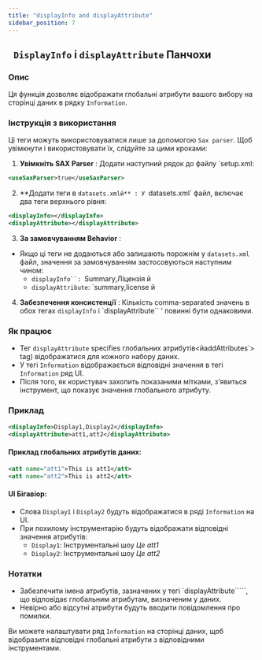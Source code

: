 ```yaml
---
title: "displayInfo and displayAttribute"
sidebar_position: 7
---
```

## ` DisplayInfo` і `displayAttribute` Панчохи

### Опис
Ця функція дозволяє відображати глобальні атрибути вашого вибору на сторінці даних в рядку `Information`.

### Інструкція з використання
Ці теги можуть використовуватися лише за допомогою `Sax parser`. Щоб увімкнути і використовувати їх, слідуйте за цими кроками:

1.  **Увімкніть SAX Parser** :
Додати наступний рядок до файлу `setup.xml:
   ```xml
   <useSaxParser>true</useSaxParser>
   ```

2.  **Додати теги в `datasets.xmlй** :
У `datasets.xml` файл, включає два теги верхнього рівня:
   ```xml
   <displayInfo></displayInfo>
   <displayAttribute></displayAttribute>
   ```

3.  **За замовчуванням Behavior** :
   - Якщо ці теги не додаються або залишають порожнім у `datasets.xml` файл, значення за замовчуванням застосовуються наступним чином:
     - `displayInfo``: `Summary,Ліцензія й
     - `displayAttribute`: `summary,license й

4.  **Забезпечення консистенції** :
Кількість comma-separated значень в обох тегах `displayInfo` і `displayAttribute`` ’ повинні бути однаковими.

### Як працює
- Тег `displayAttribute` specifies глобальних атрибутів&lt;йaddAttributes`&gt; tag) відображатися для кожного набору даних.
- У тегі `Information` відображається відповідні значення в тегі `Information` ряд UI.
- Після того, як користувач захопить показаними мітками, з'явиться інструмент, що показує значення глобального атрибуту.

### Приклад
```xml
<displayInfo>Display1,Display2</displayInfo>
<displayAttribute>att1,att2</displayAttribute>
```

#### Приклад глобальних атрибутів даних:
```xml
<att name="att1">This is att1</att>
<att name="att2">This is att2</att>
```

#### UI Бігавіор:
- Слова `Display1` і `Display2` будуть відображатися в ряді `Information` на UI.
- При похилому інструментарію будуть відображати відповідні значення атрибутів:
  - `Display1`: Інструментальні шоу _Це att1_
  - `Display2`: Інструментальні шоу _Це att2_

### Нотатки
- Забезпечити імена атрибутів, зазначених у тегі `displayAttribute`````, що відповідає глобальним атрибутам, визначеним у даних.
- Невірно або відсутні атрибути будуть вводити повідомлення про помилки.

Ви можете налаштувати ряд `Information` на сторінці даних, щоб відобразити відповідні глобальні атрибути з відповідними інструментами.
